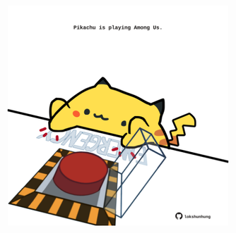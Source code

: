 <!-- built at 13/10/2021, 24:14:29 UTC -->
<p align="center">
  <img width="500" height="500" src="./ReadmeImage.svg">
</p>
